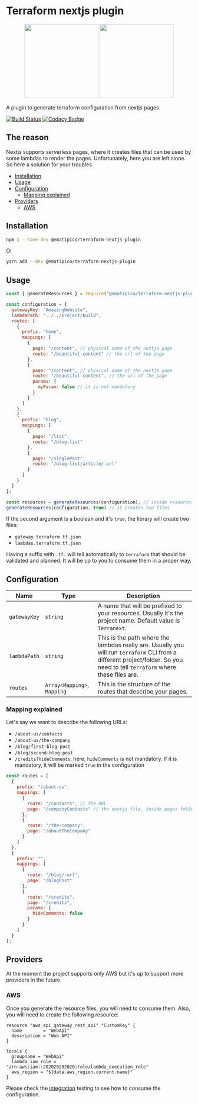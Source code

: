 # Terraform nextjs plugin

<p align="center">
	<img height=200 src="https://www.ongraph.com/wp-content/uploads/2018/02/nextjs_icon.png" width=200 />
	<img height=200 src="https://avatars0.githubusercontent.com/u/11051457?v=3&s=280" width=200 />
</p>

A plugin to generate terraform configuration from nextjs pages

[![Build Status](https://myburning.visualstudio.com/terraform-nextjs-plugin/_apis/build/status/ematipico.terraform-nextjs-plugin?branchName=master)](https://myburning.visualstudio.com/terraform-nextjs-plugin/_build/latest?definitionId=1&branchName=master)
[![Codacy Badge](https://api.codacy.com/project/badge/Grade/f77ac77e550449ffb821cd6e7cc4fd72)](https://www.codacy.com/app/ematipico/terraform-nextjs-plugin?utm_source=github.com&utm_medium=referral&utm_content=ematipico/terraform-nextjs-plugin&utm_campaign=Badge_Grade)

## The reason

Nextjs supports serverless pages, where it creates files that can be used by some lambdas to render the pages.
Unfortunately, here you are left alone. So here a solution for your troubles.

- [Installation](#installation)
- [Usage](#usage)
- [Configuration](#configuration)
  - [Mapping explained](#mapping-explained)
- [Providers](#providers)
  - [AWS](#aws)

## Installation

```bash
npm i --save-dev @ematipico/terraform-nextjs-plugin
```

Or

```bash
yarn add --dev @ematipico/terraform-nextjs-plugin
```

## Usage

```js
const { generateResources } = require("@ematipico/terraform-nextjs-plugin");

const configuration = {
  gatewayKey: "AmazingWebsite",
  lambdaPath: "../../project/build",
  routes: [
    {
      prefix: "home",
      mappings: [
        {
          page: "/content", // physical name of the nextjs page
          route: "/beautiful-content" // the url of the page
        },
        {
          page: "/content", // physical name of the nextjs page
          route: "/beautiful-content", // the url of the page
          params: {
            myParam: false // it is not mandatory
          }
        }
      ]
    },
    {
      prefix: "blog",
      mappings: [
        {
          page: "/list",
          route: "/blog-list"
        },
        {
          page: "/singlePost",
          route: "/blog-list/article/:url"
        }
      ]
    }
  ]
};

const resources = generateResources(configuration); // inside resources you have the terraform json configuration
generateResources(configuration, true) // it creates two files
```

If the second argument is a boolean and it's `true`, the library will create two files:

- `gateway.terraform.tf.json`
- `lambdas.terraform.tf.json`

Having a suffix with `.tf.` will tell automatically to `terraform` that should be validated and planned.
It will be up to you to consume them in a proper way.

## Configuration

| Name         | Type                     | Description                                                                                                                                                                 |
| ------------ | ------------------------ | --------------------------------------------------------------------------------------------------------------------------------------------------------------------------- |
| `gatewayKey` | `string`                 | A name that will be prefixed to your resources. Usually it's the project name. Default value is `Terranext`.                                                                |
| `lambdaPath` | `string`                 | This is the path where the lambdas really are. Usually you will run `terraform` CLI from a different project/folder. So you need to tell `terraform` where these files are. |
| `routes`     | `Array<Mapping>`, `Mapping` | This is the structure of the routes that describe your pages.                                                                                                               |

### Mapping explained

Let's say we want to describe the following URLs:

- `/about-us/contacts`
- `/about-us/the-company`
- `/blog/first-blog-post`
- `/blog/second-blog-post`
- `/credits?hideComments`: here, `hideComments` is not mandatory. If it is mandatory, it will be marked `true` in the configuration

```js
const routes = [
  {
    prefix: "/about-us",
    mappings: [
      {
        route: "/contacts", // the URL
        page: "/companyContacts" // the nextjs file, inside pages folder, that is responsible to render this page
      },
      {
        route: "/the-company",
        page: "/aboutTheCompany"
      }
    ]
  },
  {
    prefix: "",
    mappings: [
      {
        route: "/blog/:url",
        page: "/blogPost"
      },
      {
        route: "/credits",
        page: "/credits",
        params: {
          hideComments: false
        }
      }
    ]
  }
];
```

## Providers

At the moment the project supports only AWS but it's up to support more providers in the future.

### AWS

Once you generate the resource files, you will need to consume them. Also, you will need to create the following resource:

```hcl
resource "aws_api_gateway_rest_api" "CustomKey" {
  name        = "WebApi"
  description = "Web API"
}

locals {
  groupname = "WebApi"
  lambda_iam_role = "arn:aws:iam::202020202020:role/lambda_execution_role"
  aws_region = "${data.aws_region.current.name}"
}
```

Please check the [integration](/integration/aws/api.tf) testing to see how to consume the configuration.
